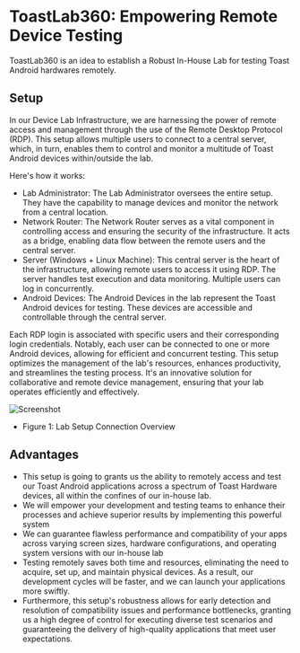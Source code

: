 # ToastLab360: Empowering Remote Device Testing

ToastLab360 is an idea to establish a Robust In-House Lab for testing Toast Android hardwares remotely.

## Setup
In our Device Lab Infrastructure, we are harnessing the power of remote access and management through the use of the Remote Desktop Protocol (RDP). This setup allows multiple users to connect to a central server, which, in turn, enables them to control and monitor a multitude of Toast Android devices within/outside the lab. 

Here's how it works:
- Lab Administrator: The Lab Administrator oversees the entire setup. They have the capability to manage devices and monitor the network from a central location.
- Network Router: The Network Router serves as a vital component in controlling access and ensuring the security of the infrastructure. It acts as a bridge, enabling data flow between the remote users and the central server.
- Server (Windows + Linux Machine): This central server is the heart of the infrastructure, allowing remote users to access it using RDP. The server handles test execution and data monitoring. Multiple users can log in concurrently.
- Android Devices: The Android Devices in the lab represent the Toast Android devices for testing. These devices are accessible and controllable through the central server.

Each RDP login is associated with specific users and their corresponding login credentials. Notably, each user can be connected to one or more Android devices, allowing for efficient and concurrent testing. This setup optimizes the management of the lab's resources, enhances productivity, and streamlines the testing process. It's an innovative solution for collaborative and remote device management, ensuring that your lab operates efficiently and effectively.

![Screenshot](https://drive.google.com/uc?export=view&id=1b4GYHdWoK03AlL1QsdiSqCDIAeyIf5c6)
* Figure 1: Lab Setup Connection Overview

## Advantages
- This setup is going to grants us the ability to remotely access and test our Toast Android applications across a spectrum of Toast Hardware devices, all within the confines of our in-house lab.
- We will empower your development and testing teams to enhance their processes and achieve superior results by implementing this powerful system
- We can guarantee flawless performance and compatibility of your apps across varying screen sizes, hardware configurations, and operating system versions with our in-house lab
- Testing remotely saves both time and resources, eliminating the need to acquire, set up, and maintain physical devices. As a result, our development cycles will be faster, and we can launch your applications more swiftly.
- Furthermore, this setup's robustness allows for early detection and resolution of compatibility issues and performance bottlenecks, granting us a high degree of control for executing diverse test scenarios and guaranteeing the delivery of high-quality applications that meet user expectations.
